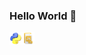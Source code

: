 ### Hello World 👋
<img src="https://github.com/yuliyabundur/yuliyabundur/blob/main/img/3d-python-programming-language-logo-free-png.webp" alt="Texto alternativo" style="width:20px; height:20px;"><img src="https://github.com/yuliyabundur/yuliyabundur/blob/main/img/java-script-file-6460811-5326838.png" alt="Texto alternativo" style="width:20px; height:20px;">

<!--
**yuliyabundur/yuliyabundur** is a ✨ _special_ ✨ repository because its `README.md` (this file) appears on your GitHub profile.

